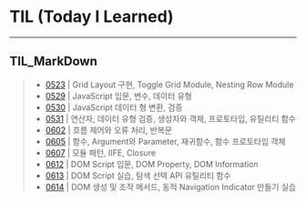 # TIL (Today I Learned)
---
## TIL_MarkDown

> - [0523](./TIL_MarkDown/TIL_0523.md) | Grid Layout 구현, Toggle Grid Module, Nesting Row Module
> - [0529](./TIL_MarkDown/TIL_0529.md) | JavaScript 입문, 변수, 데이터 유형
> - [0530](./TIL_MarkDown/TIL_0530.md) | JavaScript 데이터 형 변환, 검증
> - [0531](./TIL_MarkDown/TIL_0531.md) | 연산자, 데이터 유형 검증, 생성자와 객체, 프로토타입, 유틸리티 함수
> - [0602](./TIL_MarkDown/TIL_0602.md) | 흐름 제어와 오류 처리, 반복문
> - [0605](./TIL_MarkDown/TIL_0605.md) | 함수, Argument와 Parameter, 재귀함수, 함수 프로토타입 객체
> - [0607](./TIL_MarkDown/TIL_0607.md) | 모듈 패턴, IIFE, Closure
> - [0612](./TIL_MarkDown/TIL_0612.md) | DOM Script 입문, DOM Property, DOM Information
> - [0613](./TIL_MarkDown/TIL_0613.md) | DOM Script 실습, 탐색 선택 API 유틸리티 함수
> - [0614](./TIL_MarkDown/TIL_0614.md) | DOM 생성 및 조작 메서드, 동적 Navigation Indicator 만들기 실습